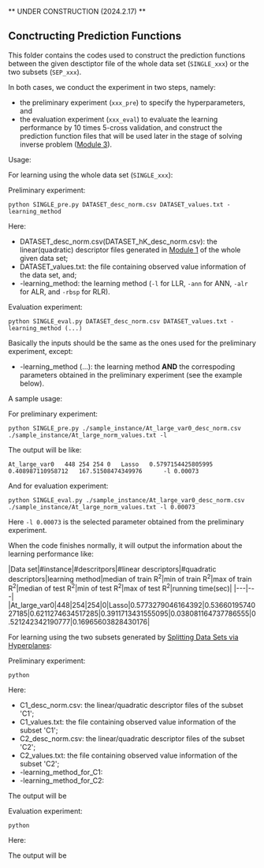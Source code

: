 ** UNDER CONSTRUCTION (2024.2.17) **

## Conctructing Prediction Functions

This folder contains the codes used to construct the prediction functions between the given desctiptor file of the whole data set (`SINGLE_xxx`) or the two subsets (`SEP_xxx`).

In both cases, we conduct the experiment in two steps, namely:
- the preliminary experiment (`xxx_pre`) to specify the hyperparameters, and
- the evaluation experiment (`xxx_eval`) to evaluate the learning performance by 10 times 5-cross validation, and construct the prediction function files that will be used later in the stage of solving inverse problem ([Module 3](HPS/Module_3)).

Usage:

For learning using the whole data set (`SINGLE_xxx`):

Preliminary experiment:

```
python SINGLE_pre.py DATASET_desc_norm.csv DATASET_values.txt -learning_method
```

Here:
- DATASET_desc_norm.csv(DATASET_hK_desc_norm.csv): the linear(quadratic) descriptor files generated in [Module 1](/HPS/Module_1) of the whole given data set;
- DATASET_values.txt: the file containing observed value information of the data set, and;
- -learning_method: the learning method (`-l` for LLR, `-ann` for ANN, `-alr` for ALR, and `-rbsp` for RLR).

Evaluation experiment:

```
python SINGLE_eval.py DATASET_desc_norm.csv DATASET_values.txt -learning_method (...)
```

Basically the inputs should be the same as the ones used for the preliminary experiment, except:
- -learning_method (...): the learning method **AND** the correspoding parameters obtained in the preliminary experiment (see the example below).

A sample usage:

For preliminary experiment:

```
python SINGLE_pre.py ./sample_instance/At_large_var0_desc_norm.csv ./sample_instance/At_large_norm_values.txt -l
```

The output will be like:

```
At_large_var0	448	254	254	0	Lasso	0.5797154425805995	0.408987110958712	167.51508474349976		-l 0.00073
```

And for evaluation experiment:

```
python SINGLE_eval.py ./sample_instance/At_large_var0_desc_norm.csv ./sample_instance/At_large_norm_values.txt -l 0.00073
```

Here `-l 0.00073` is the selected parameter obtained from the preliminary experiment.

When the code finishes normally, it will output the information about the learning performance like:


|Data set|\#instance|\#descritpors|\#linear descriptors|\#quadratic descriptors|learning method|median of train R<sup>2</sup>|min of train R<sup>2</sup>|max of train R<sup>2</sup>|median of test R<sup>2</sup>|min of test R<sup>2</sup>|max of test R<sup>2</sup>|running time(sec)|
|---|---|
|At_large_var0|448|254|254|0|Lasso|0.5773279046164392|0.5366019574027185|0.6211274634517285|0.3911713431555095|0.038081164737786555|0.521242342190777|0.16965603828430176|






For learning using the two subsets generated by [Splitting Data Sets via Hyperplanes](HPS/Module_2/Splitting_Data_Sets_via_Hyperplane):

Preliminary experiment:

```
python
```

Here:
- C1_desc_norm.csv: the linear/quadratic descriptor files of the subset 'C1';
- C1_values.txt: the file containing observed value information of the subset 'C1';
- C2_desc_norm.csv: the linear/quadratic descriptor files of the subset 'C2';
- C2_values.txt: the file containing observed value information of the subset 'C2';
- -learning_method_for_C1:
- -learning_method_for_C2:

The output will be

Evaluation experiment:

```
python
```

Here:

The output will be






